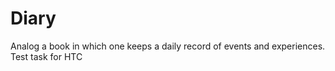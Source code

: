 # Diary
Analog a book in which one keeps a daily record of events and experiences. Test task for HTC
